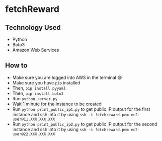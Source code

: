 # fetchReward

## Technology Used 

  - Python 
  - Boto3
  - Amazon Web Services

## How to 
  - Make sure you are logged into AWS in the terminal 😄
  - Make sure you have ```pip``` installed
  - Then, ```pip install pyyaml```
  - Then, ```pip install boto3```
  - Run ```python server.py```
  - Wait 1 minute for the instance to be created
  - Run ```python print_public_ip1.py``` to get public IP output for the first instance and ssh into it by using ```ssh -i fetchreward.pem ec2-user@11.XXX.XXX.XXX```
  - Run ```python print_public_ip2.py``` to get public IP output for the second instance and ssh into it by using ```ssh -i fetchreward.pem ec2-user@22.XXX.XXX.XXX```
